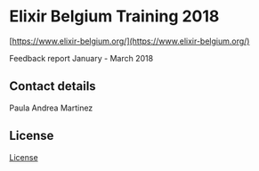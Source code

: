 # Elixir Belgium Training 2018

[https://www.elixir-belgium.org/](https://www.elixir-belgium.org/)

Feedback report January - March 2018

## Contact details

Paula Andrea Martinez

## License
[License](LICENSE.md)



